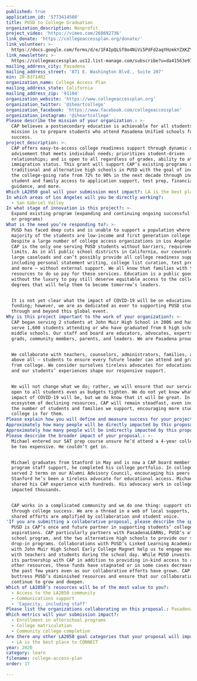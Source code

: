 ```yaml
---
published: true
application_id: '5773414508'
title: PUSD to College Graduation
organization_description: Nonprofit
project_video: 'https://vimeo.com/268692736'
link_donate: 'https://collegeaccessplan.org/donate/'
link_volunteer: >-
  https://docs.google.com/forms/d/e/1FAIpQLSf8o4NiVi5PdFd2aqYHzmkYZXKZYC93ch8q83j_A-fhiEm3Uw/viewform
link_newsletter: >-
  https://collegeaccessplan.us12.list-manage.com/subscribe?u=da41563e916f847308e3ceda5&id=9c41370ed4
mailing_address_city: Pasadena
mailing_address_street: '871 E. Washington Blvd., Suite 207'
ein: 20-8371402
organization_name: College Access Plan
mailing_address_state: California
mailing_address_zip: '91104'
organization_website: 'https://www.collegeaccessplan.org'
organization_twitter: '@iheartcollege'
organization_facebook: 'https://www.facebook.com/collegeaccessplan'
organization_instagram: '@iheartcollege'
Please describe the mission of your organization.: >-
  CAP believes a postsecondary education is achievable for all students, and our
  mission is to prepare students who attend Pasadena Unified schools for college
  success.
project_description: >-
  CAP offers easy-to-access college readiness support through dynamic drop-in
  advisement that meets individual needs; prioritizes student-driven
  relationships; and is open to all regardless of grades, ability to attend, or
  immigration status. This grant will support CAP’s existing programs at six
  traditional and alternative high schools in PUSD with the goal of increasing
  the college-going rate from 72% to 90% in the next decade through increased
  student and family access to application support, test prep, financial aid
  guidance, and more. 
Which LA2050 goal will your submission most impact?: LA is the best place to LEARN
In which areas of Los Angeles will you be directly working?:
  - San Gabriel Valley
In what stage of innovation is this project?: >-
  Expand existing program (expanding and continuing ongoing successful projects
  or programs)
What is the need you’re responding to?: >-
  PUSD has faced deep cuts and is unable to support a population where a
  majority of the students are low-income and first generation college-going.
  Despite a large number of college access organizations in Los Angeles County,
  CAP is the only one serving PUSD students without barriers, requirements, or
  limits. As in all public school districts in California, our counselors manage
  large caseloads and can’t possibly provide all college readiness supports —
  including personal statement writing, college list curation, test preparation,
  and more — without external support. We all know that families with the
  resources to do so pay for these services. Education is a public good. Those
  without the luxury to pay still deserve equitable access to the college
  degrees that will help them to become tomorrow’s leaders.


  It is not yet clear what the impact of COVID-19 will be on educational
  funding; however, we are as dedicated as ever to supporting PUSD students
  through and beyond this global event.
Why is this project important to the work of your organization?: >-
  CAP began serving 2 students at John Muir High School in 2006 and has grown to
  serve 1,600 students attending or who have graduated from 6 high schools and 7
  middle schools. Our staff and board are educators, advocates, experts, PUSD
  grads, community members, parents, and leaders. We are Pasadena proud.


  We collaborate with teachers, counselors, administrators, families, and —
  above all — students to ensure every future leader can attend and graduate
  from college. We consider ourselves tireless advocates for educational access,
  and our students’ experiences shape our responsive support. 


  We will not change what we do; rather, we will ensure that our services remain
  open to all students even as budgets tighten. We do not yet know what the
  impact of COVID-19 will be, but we do know that it will be great. In an
  ecosystem of declining resources, CAP will remain steadfast, even increasing
  the number of students and families we support, encouraging more students that
  college is for them.
Please explain how you will define and measure success for your project.: "CAP tracks the daily attendance of all students who attend programs and does not remove any students from data analysis. Thanks to a Memorandum of Agreement with PUSD, CAP is able to track students after graduation through the National Student Clearinghouse (NSC) – both CAP attendees and non-attendees – to compare college attendance rates. The district provides detailed information, including student demographics and A-G course completion. CAP is able to use the demographic information to generate descriptive statistics on the graduating class as a whole and on the population served by CAP.\n\nCAP success is measured by the following:\n-75% of 12th grade participants who are A-G-ready are accepted to four-year colleges\n-90% of 12th grade participants at all levels of ability plan to attend college\L-100% of eligible senior participants complete at FAFSA or Dream Act application\n-45%+ of participants are male\n-25% of 12th grade attendees have 10+ meaningful interactions with staff/attend 10+ drop-in sessions\n-80% of regular attendees (10+) enroll in CAP’s I Heart College alumni program\n\nSuccess, Defined: All students, regardless of prior academic performance, feel like they are college bound, feel that a trusted adult believes in their potential to graduate with a bachelor’s degree, and have the resources and support to apply to a range of best-fit colleges. CAP students’ number of college applications exceed the average and all students make informed decisions on where they enroll in and how they pay for college. By 2030, we seek to see college enrollment in PUSD increase by 20%."
Approximately how many people will be directly impacted by this proposal?: '800'
Approximately how many people will be indirectly impacted by this proposal?: '3000'
Please describe the broader impact of your proposal.: >-
  Michael entered our SAT prep course unsure he’d attend a 4-year college. It’d
  be too expensive. He couldn’t get in. 


  Michael graduates from Stanford in May and is now a CAP board member. With our
  program staff support, he completed his college portfolio. In college he
  served 2 terms on our Alumni Advisory Council, encouraging his peers. At
  Stanford he’s been a tireless advocate for educational access. Michael has
  shared his CAP experience with hundreds. His advocacy work in college has
  impacted thousands. 


  CAP works in a complicated community and we do one thing: support students
  through college success. We are a thread in a web of local supports, and our
  shared efforts are amplified by collaboration and student voice.
'If you are submitting a collaborative proposal, please describe the specific role of partner organizations in the project.': >-
  PUSD is CAP’s once and future partner in supporting students’ college
  aspirations. CAP particularly partners with PasadenaLEARNs, PUSD’s after
  school program, and the two alternative high schools to provide our signature
  drop-in programs. Collaborations with PUSD’s Linked Learning Academies and
  with John Muir High School Early College Magnet help us to engage more deeply
  with teachers and students during the school day. While PUSD invests funds in
  its partnership with CAP in addition to providing in-kind access to rooms and
  other resources, these funds have stagnated or in some cases decreased over
  the past few years even as our collaborative efforts have grown. CAP seeks to
  buttress PUSD’s diminished resources and ensure that our collaboration can
  continue to grow and deepen.
Which of LA2050’s resources will be of the most value to you?:
  - Access to the LA2050 community
  - Communications support
  - 'Capacity, including staff'
Please list the organizations collaborating on this proposal.: Pasadena Unified School District
Which metrics will your submission impact?:
  - Enrollment in afterschool programs
  - College matriculation
  - Community college completion
Are there any other LA2050 goal categories that your proposal will impact?:
  - LA is the best place to CONNECT
year: 2020
category: learn
filename: college-access-plan
order: 17

---
```

